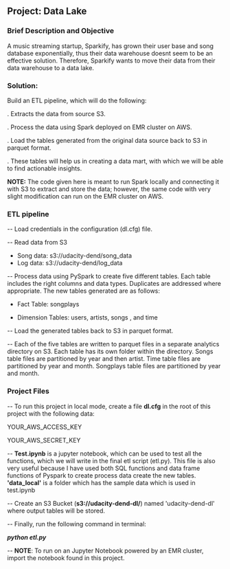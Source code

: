 ## Project: Data Lake

### Brief Description and Objective
A music streaming startup, Sparkify, has grown their user base and song database exponentially, thus their data warehouse doesnt seem to be an effective solution. Therefore, Sparkify wants to move their data from their data warehouse to a data lake. 

### Solution:
Build an ETL pipeline, which will do the following:

. Extracts the data from source S3.

. Process the data using Spark deployed on EMR cluster on AWS.

. Load the tables generated from the original data source back to S3 in parquet format.

. These tables will help us in creating a data mart, with which we will be able to find actionable insights.

**NOTE:** The code given here is meant to run Spark locally and connecting it with S3 to extract and store the data; however, the same code 
with very slight modification can run on the EMR cluster on AWS.

### ETL pipeline
-- Load credentials in the configuration (dl.cfg) file.

-- Read data from S3

- Song data: s3://udacity-dend/song_data
- Log data: s3://udacity-dend/log_data

-- Process data using PySpark to create five different tables. Each table includes the right columns and data types. 
Duplicates are addressed where appropriate. The new tables generated are as follows:
- Fact Table: songplays

- Dimension Tables: users, artists, songs , and time

-- Load the generated tables back to S3 in parquet format.

-- Each of the five tables are written to parquet files in a separate analytics directory on S3. Each table has its own folder within the directory. Songs table files are partitioned by year and then artist. Time table files are partitioned by year and month. Songplays table files are partitioned by year and month. 

### Project Files
-- To run this project in local mode, create a file **dl.cfg** in the root of this project with the following data:

   YOUR_AWS_ACCESS_KEY

   YOUR_AWS_SECRET_KEY

-- **Test.ipynb** is a jupyter notebook, which can be used to test all the functions, which we will write in the final etl script (etl.py).
   This file is also very useful because I have used both SQL functions and data frame functions of Pyspark to create process 
   data create the new tables. **'data_local'** is a folder which has the sample data which is used in test.ipynb
   

-- Create an S3 Bucket (**s3://udacity-dend-dl/**) named 'udacity-dend-dl' where output tables will be stored.

-- Finally, run the following command in terminal:

   ***python etl.py***

-- **NOTE**: To run on an Jupyter Notebook powered by an EMR cluster, import the notebook found in this project.


